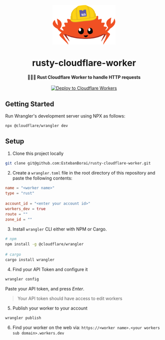 <div>
  <div align="center" style="display: block; text-align: center;">
    <img src="./assets/ferris_wasm.png" width="200" />
  </div>
  <h1 align="center">rusty-cloudflare-worker</h1>
  <h4 align="center">👷🏻‍♂️ Rust Cloudflare Worker to handle HTTP requests</h4>
</div>

<div align="center">

  [![Deploy to Cloudflare Workers](https://deploy.workers.cloudflare.com/button)](https://deploy.workers.cloudflare.com/?url=https://github.com/EstebanBorai/rusty-cloudflare-worker)

</div>

## Getting Started

Run Wrangler's development server using NPX as follows:

```sh
npx @cloudflare/wrangler dev
```

## Setup

1. Clone this project locally

```bash
git clone git@github.com:EstebanBorai/rusty-cloudflare-worker.git
```

2. Create a `wrangler.toml` file in the root directory of this repository
and paste the following contents:

```toml
name = "<worker name>"
type = "rust"

account_id = "<enter your account id>"
workers_dev = true
route = ""
zone_id = ""
```

3. Install `wrangler` CLI either with NPM or Cargo.

```bash
# npm
npm install -g @cloudflare/wrangler

# cargo
cargo install wrangler
```

4. Find your API Token and configure it

```bash
wrangler config
```

Paste your API token, and press _Enter_.

> Your API token should have access to edit workers

5. Publish your worker to your account

```bash
wrangler publish
```

6. Find your worker on the web via: `https://<worker name>.<your workers sub domain>.workers.dev`
